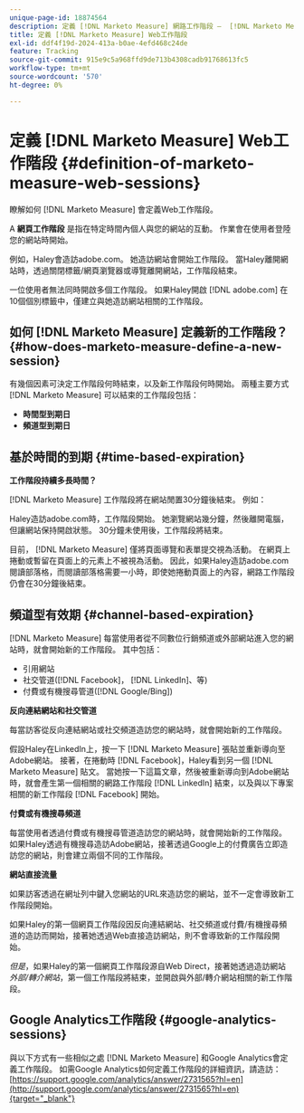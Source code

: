 ```yaml
---
unique-page-id: 18874564
description: 定義 [!DNL Marketo Measure] 網路工作階段 —  [!DNL Marketo Measure]
title: 定義 [!DNL Marketo Measure] Web工作階段
exl-id: ddf4f19d-2024-413a-b0ae-4efd468c24de
feature: Tracking
source-git-commit: 915e9c5a968ffd9de713b4308cadb91768613fc5
workflow-type: tm+mt
source-wordcount: '570'
ht-degree: 0%

---
```


# 定義 [!DNL Marketo Measure] Web工作階段 {#definition-of-marketo-measure-web-sessions}

瞭解如何 [!DNL Marketo Measure] 會定義Web工作階段。

A **網頁工作階段** 是指在特定時間內個人與您的網站的互動。 作業會在使用者登陸您的網站時開始。

例如，Haley會造訪adobe.com。 她造訪網站會開始工作階段。 當Haley離開網站時，透過關閉標籤/網頁瀏覽器或導覽離開網站，工作階段結束。

一位使用者無法同時開啟多個工作階段。 如果Haley開啟 [!DNL adobe.com] 在10個個別標籤中，僅建立與她造訪網站相關的工作階段。

## 如何 [!DNL Marketo Measure] 定義新的工作階段？ {#how-does-marketo-measure-define-a-new-session}

有幾個因素可決定工作階段何時結束，以及新工作階段何時開始。 兩種主要方式 [!DNL Marketo Measure] 可以結束的工作階段包括：

* **時間型到期日**
* **頻道型到期日**

## 基於時間的到期 {#time-based-expiration}

**工作階段持續多長時間？**

[!DNL Marketo Measure] 工作階段將在網站閒置30分鐘後結束。 例如：

Haley造訪adobe.com時，工作階段開始。 她瀏覽網站幾分鐘，然後離開電腦，但讓網站保持開啟狀態。 30分鐘未使用後，工作階段將結束。

目前， [!DNL Marketo Measure] 僅將頁面導覽和表單提交視為活動。 在網頁上捲動或暫留在頁面上的元素上不被視為活動。 因此，如果Haley造訪adobe.com閱讀部落格，而閱讀部落格需要一小時，即使她捲動頁面上的內容，網路工作階段仍會在30分鐘後結束。

## 頻道型有效期 {#channel-based-expiration}

[!DNL Marketo Measure] 每當使用者從不同數位行銷頻道或外部網站進入您的網站時，就會開始新的工作階段。 其中包括：

* 引用網站
* 社交管道([!DNL Facebook]， [!DNL LinkedIn]、等)
* 付費或有機搜尋管道([!DNL Google/Bing])

**反向連結網站和社交管道**

每當訪客從反向連結網站或社交頻道造訪您的網站時，就會開始新的工作階段。

假設Haley在LinkedIn上，按一下 [!DNL Marketo Measure] 張貼並重新導向至Adobe網站。 接著，在捲動時 [!DNL Facebook]，Haley看到另一個 [!DNL Marketo Measure] 貼文。 當她按一下這篇文章，然後被重新導向到Adobe網站時，就會產生第一個相關的網路工作階段 [!DNL LinkedIn] 結束，以及與以下專案相關的新工作階段 [!DNL Facebook] 開始。

**付費或有機搜尋頻道**

每當使用者透過付費或有機搜尋管道造訪您的網站時，就會開始新的工作階段。 如果Haley透過有機搜尋造訪Adobe網站，接著透過Google上的付費廣告立即造訪您的網站，則會建立兩個不同的工作階段。

**網站直接流量**

如果訪客透過在網址列中鍵入您網站的URL來造訪您的網站，並不一定會導致新工作階段開始。

如果Haley的第一個網頁工作階段因反向連結網站、社交頻道或付費/有機搜尋頻道的造訪而開始，接著她透過Web直接造訪網站，則不會導致新的工作階段開始。

_但是_，如果Haley的第一個網頁工作階段源自Web Direct，接著她透過造訪網站 _外部/轉介網站_，第一個工作階段將結束，並開啟與外部/轉介網站相關的新工作階段。

## Google Analytics工作階段 {#google-analytics-sessions}

與以下方式有一些相似之處 [!DNL Marketo Measure] 和Google Analytics會定義工作階段。 如需Google Analytics如何定義工作階段的詳細資訊，請造訪： [https://support.google.com/analytics/answer/2731565?hl=en](http://support.google.com/analytics/answer/2731565?hl=en){target="_blank"}
